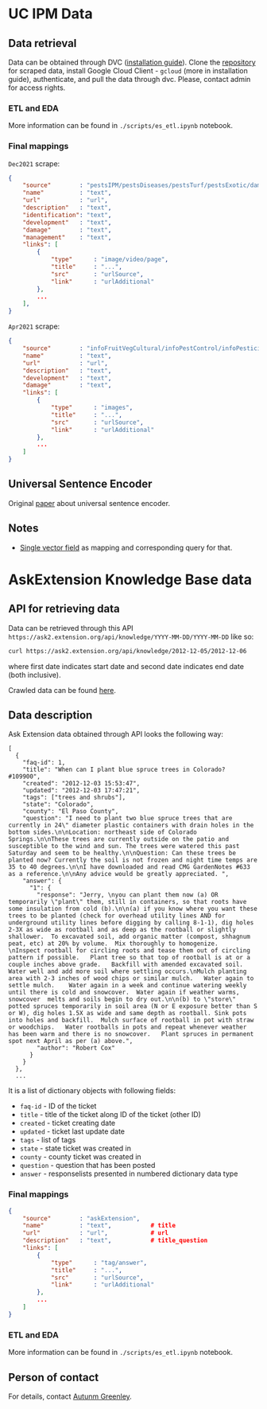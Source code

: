 # UC IPM Data

## Data retrieval

Data can be obtained through DVC ([installation guide](https://wiki.eduworks.com/Information_Technology/MLOps/DATA-Installing-DVC)). Clone the [repository](https://git.eduworks.us/data/ask-extension/uc-ipm-web-scrape) for scraped data, install Google Cloud Client - `gcloud` (more in installation guide), authenticate, and pull the data through dvc. Please, contact admin for access rights.


### ETL and EDA

More information can be found in `./scripts/es_etl.ipynb` notebook.

### Final mappings

`Dec2021` scrape:
```json
{
    "source"        : "pestsIPM/pestsDiseases/pestsTurf/pestsExotic/damagesEnvironment/damagesWeed/infoFruits/infoVeggies/infoFlowers",
    "name"          : "text",
    "url"           : "url",
    "description"   : "text",
    "identification": "text",
    "development"   : "text",
    "damage"        : "text",
    "management"    : "text",
    "links": [
        {
            "type"      : "image/video/page",
            "title"     : "...",
            "src"       : "urlSource",
            "link"      : "urlAdditional"
        },
        ...
    ],
}
```

`Apr2021` scrape:
```json
{
    "source"        : "infoFruitVegCultural/infoPestControl/infoPesticideControl/pestsNotes/pestsQuickTips/pestsVideos/pestsWeed",
    "name"          : "text",
    "url"           : "url",
    "description"   : "text",
    "development"   : "text",
    "damage"        : "text",
    "links": [
        {
            "type"      : "images",
            "title"     : "...",
            "src"       : "urlSource",
            "link"      : "urlAdditional"
        },
        ...
    ]
}
```
## Universal Sentence Encoder

Original [paper](https://static.googleusercontent.com/media/research.google.com/en//pubs/archive/46808.pdf) about universal sentence encoder.

## Notes

* [Single vector field](https://stackoverflow.com/questions/61376317/dense-vector-array-and-cosine-similarity) as mapping and corresponding query for that.



# AskExtension Knowledge Base data

## API for retrieving data

Data can be retrieved through this API `https://ask2.extension.org/api/knowledge/YYYY-MM-DD/YYYY-MM-DD` like so:
```bash
curl https://ask2.extension.org/api/knowledge/2012-12-05/2012-12-06
```
where first date indicates start date and second date indicates end date (both inclusive).

Crawled data can be found [here](https://drive.google.com/drive/folders/12CyhdvCwNLgtdUHTcmWkAKR4oIWhGKHq).

## Data description

Ask Extension data obtained through API looks the following way:
```
[
  {
    "faq-id": 1,
    "title": "When can I plant blue spruce trees in Colorado? #109900",
    "created": "2012-12-03 15:53:47",
    "updated": "2012-12-03 17:47:21",
    "tags": ["trees and shrubs"],
    "state": "Colorado",
    "county": "El Paso County",
    "question": "I need to plant two blue spruce trees that are currently in 24\" diameter plastic containers with drain holes in the bottom sides.\n\nLocation: northeast side of Colorado Springs.\n\nThese trees are currently outside on the patio and susceptible to the wind and sun. The trees were watered this past Saturday and seem to be healthy.\n\nQuestion: Can these trees be planted now? Currently the soil is not frozen and night time temps are 35 to 40 degrees.\n\nI have downloaded and read CMG GardenNotes #633 as a reference.\n\nAny advice would be greatly appreciated. ",
    "answer": {
      "1": {
        "response": "Jerry, \nyou can plant them now (a) OR temporarily \"plant\" them, still in containers, so that roots have some insulation from cold (b).\n\n(a) if you know where you want these trees to be planted (check for overhead utility lines AND for underground utility lines before digging by calling 8-1-1), dig holes 2-3X as wide as rootball and as deep as the rootball or slightly shallower.  To excavated soil, add organic matter (compost, shhagnum peat, etc) at 20% by volume.  Mix thoroughly to homogenize.    \nInspect rootball for circling roots and tease them out of circling pattern if possible.   Plant tree so that top of rootball is at or a couple inches above grade.   Backfill with amended excavated soil.  Water well and add more soil where settling occurs.\nMulch planting area with 2-3 inches of wood chips or similar mulch.   Water again to settle mulch.    Water again in a week and continue watering weekly until there is cold and snowcover.  Water again if weather warms, snowcover  melts and soils begin to dry out.\n\n(b) to \"store\" potted spruces temporarily in soil area (N or E exposure better than S or W), dig holes 1.5X as wide and same depth as rootball. Sink pots into holes and backfill.  Mulch surface of rootball in pot with straw or woodchips.   Water rootballs in pots and repeat whenever weather has been warm and there is no snowcover.   Plant spruces in permanent spot next April as per (a) above.",
        "author": "Robert Cox"
      }
    }
  },
  ...
```

It is a list of dictionary objects with following fields:
- `faq-id` - ID of the ticket
- `title` - title of the ticket along ID of the ticket (other ID)
- `created` - ticket creating date
- `updated` - ticket last update date
- `tags` - list of tags
- `state` - state ticket was created in
- `county` - county ticket was created in
- `question` - question that has been posted
- `answer` - responselists presented in numbered dictionary data type

### Final mappings

```json
{
    "source"        : "askExtension",
    "name"          : "text",           # title
    "url"           : "url",            # url
    "description"   : "text",           # title_question
    "links": [
        {
            "type"      : "tag/answer",
            "title"     : "...",
            "src"       : "urlSource",
            "link"      : "urlAdditional"
        },
        ...
    ]
}
```

### ETL and EDA

More information can be found in `./scripts/es_etl.ipynb` notebook.


## Person of contact

For details, contact [Autunm Greenley](autumn.greenley@eduworks.com).